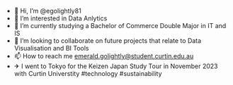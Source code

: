 - 👋 Hi, I’m @egolightly81
- 👀 I’m interested in Data Anlytics
- 🌱 I’m currently studying a Bachelor of Commerce Double Major in IT and IS
- 💞️ I’m looking to collaborate on future projects that relate to Data Visualisation and BI Tools
- 📫 How to reach me emerald.golightly@student.curtin.edu.au
- ✈ I went to Tokyo for the Keizen Japan Study Tour in November 2023 with Curtin Universtity #technology #sustainability

<!---
egolightly81/egolightly81 is a ✨ special ✨ repository because its `README.md` (this file) appears on your GitHub profile.
You can click the Preview link to take a look at your changes.
--->

